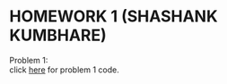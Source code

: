 # HOMEWORK 1 (SHASHANK KUMBHARE) #  

Problem 1:  
    click [here](problem1) for problem 1 code.







